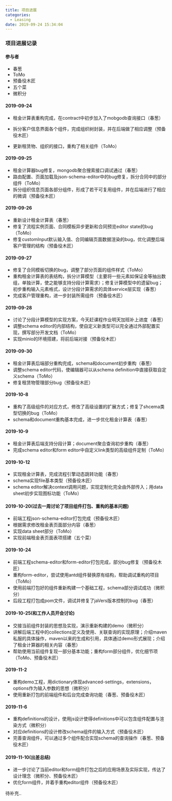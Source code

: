 ```yaml
---
title: 项目进展
categories:
  - Leasing
date: 2019-09-24 15:34:04
---
```


### 项目进展记录

#### 参与者

- 春葱
- ToMo
- 预备役木匠
- 五个菜
- 微积分

#### 2019-09-24

- 租金计算表重构完成，在contract中初步加入了mobgodb查询接口（春葱）

- 拆分客户信息界面各个组件，完成组织树封装，并在后端做了相应调整（预备役木匠）
- 更新租赁物、组织的接口，重构了相关组件（ToMo）

#### 2019-09-25
- 租金计算器bug修复，mongodb聚合搜索接口调试通过（春葱）
- 路由配置、页面加载及json-schema-editor中的bug修复，拆分合同中的部分组件（ToMo）
- 拆分组织信息页面各部分组件，形成了若干可复用组件，并在后端进行了相应的微调（预备役木匠）

#### 2019-09-26

- 重新设计租金计算表（春葱）
- 修复了流程实例页面、合同模板异步更新和合同预览editor state的bug（ToMo）
- 修复customInput默认输入值、合同编辑页面数据渲染的bug，优化调整后端客户管理的结构（预备役木匠）

#### 2019-09-27

- 修复了合同模板切换的bug，调整了部分页面的组件样式（ToMo）
- 重构租金计算表的表结构，拆分计算模型（主要将一些元素如保证金等抽出数组，单独计算，使之能够支持分段计算需求）；修复计算模型中的遗留bug；初步重构输入元素格式，设计分段计算需求的具体service层实现（春葱）
- 完成客户管理重构，进一步封装所需组件（预备役木匠）

#### 2019-09-28

- 讨论了分段计算模型的实现方案，今天赶课程作业明天加班补上进度（春葱）
- 调整schema editor的内部结构，使自定义新类型可以完全通过外部配置实现，撰写部分开发文档（ToMo）
- 实现minio的环境搭建，将前后端对接（预备役木匠）

#### 2019-09-30

- 租金计算表后端部分重构完成，schema和document初步重构（春葱）
- 调整schema editor代码，使编辑器可以从schema definition中直接获取自定义schema（ToMo）
- 修复租赁物管理部分bug（预备役木匠）

#### 2019-10-8

- 重构了高级组件的对应方式，修改了高级设置的扩展方式；修复了shcema类型切换的bug（ToMo）
- schema和document重构基本完成，进一步优化租金计算表（春葱）

#### 2019-10-9

- 租金计算表后端支持分段计算；document聚合查询初步重构（春葱）
- 完成schema editor和form editor中自定义link类型的高级组件定制（ToMo）

#### 2019-10-12

- 实现租金计算表，完成流程引擎动态跳转功能（春葱）
- schema实现file基本类型（预备役木匠）
- schema editor解决context调用问题，实现定制化完全由外部传入；用data sheet初步实现图标功能（ToMo）

#### 2019-10-20(过去一周讨论了项目组件打包、重构的基本问题)

- 前端工程json-schema-editor打包完成（预备役木匠）
- 根据需求修改租金表页面部分内容（春葱）
- 实现data sheet部分（ToMo）
- 实现前端租金表页面表项搭建（五个菜）

#### 2019-10-24

- 前端工程schema-editor和form-editor打包完成，部分bug修复（预备役木匠）
- 重构form-editor，尝试使用antd组件替换原有结构，帮助调试重构的项目（ToMo）
- 使用前端打包好的组件重新构建一个基础工程，schema部分调试成功（微积分）
- 后段工程打包成pom文件，调试并修复了jaVers版本控制的bug（春葱）

#### 2019-10-25(和工作人员开会讨论)

- 交接当前组件封装的思想及实现，演示重新构建的demo（微积分）
- 讲解后端工程中的collections定义及使用、关联查询的实现原理；介绍maven私服的具体操作，maven以来的生成和引用，具体通过demo形式展现；介绍了租金计算器的相关内容（春葱）
- 帮助使用当前组件复现一部分基本功能；重构form部分组件，优化细节项（ToMo、预备役木匠）

#### 2019-11-2

- 重构demo工程，用dictionary体现advanced-settings，extensions，options作为输入参数的思想（微积分）
- 使用重新打包的前端组件和后台完成查询功能（春葱、预备役木匠）

#### 2019-11-6

- 重构definitions的设计，使用js设计使得definitions中可以包含组件配置与渲染方式（微积分）
- 对应definitions的设计修改schema组件的输入方式（预备役木匠）
- 完善查询组件，可以通过多个组件配合实现schema的查询操作（春葱、预备役木匠）

#### 2019-11-10(出差总结)

- 进一步讨论了当前editor和form组件打包之后的应用场景及实际实现，传达了设计理念（微积分、预备役木匠）
- 优化form组件，并着手重构editor组件（预备役木匠）

待补充..